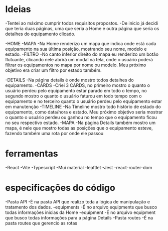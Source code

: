 # Ideias

-Tentei ao máximo cumprir todos requisitos propostos.
-De inicio já decidi que teria duas páginas, uma que seria a Home e outra página que seria os detalhes do equipamento clicado.

-HOME
-MAPA
-Na Home renderizo um mapa que indica onde está cada equipamento na sua última posição, mostrando seu nome, modelo e estado.
-FILTRO
-No canto inferior direito do mapa eu renderizo um botão flutuante, clicando nele abrirá um modal na tela, onde o usuário poderá filtrar os equipamentos no mapa por nome ou modelo. Meu próximo objetivo era criar um filtro por estado também.

-DETAILS
-Na página details é onde mostro todos detalhes do equipamento.
-CARDS
-Criei 3 CARDS, no primeiro mostro o quanto o usuário perdeu pelo equipamento estar parado em todo o tempo, no segundo mostro o quanto o usuário faturou em todo tempo com o equipamento e no terceiro quanto o usuário perdeu pelo equipamento estar em manutenção
-TIMELINE
-Na Timeline mostro todo histório de estado do equipamento, como data/hora e estado. Meu próximo objetivo seria mostrar o quanto o usuário perdeu ou ganhou no tempo que o equipamento ficou no seu respectivo estado.
-MAPA
-Na página Details também mostro um mapa, é nele que mostro todas as posições que o equipamento esteve, fazendo também uma rota por onde ele passou

# ferramentas

-React
-Vite
-Typescript
-Mui material
-leaftlet
-Jest
-react-router-dom

# especificações do código

-Pasta API
-É na pasta API que realizo toda a lógica de manipulação e tratamento dos dados.
-equipments
-É no arquivo equipments que busco todas informações inicias da Home
-equipment
-É no arquivo equipment que busco todas informações para a página Details
-Pasta routes
-É na pasta routes que gerencio as rotas
